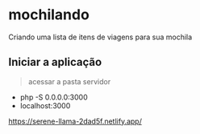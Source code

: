 # mochilando
Criando uma lista de itens de viagens para sua mochila

## Iniciar a aplicação
> acessar a pasta servidor
- php -S 0.0.0.0:3000
- localhost:3000

https://serene-llama-2dad5f.netlify.app/
